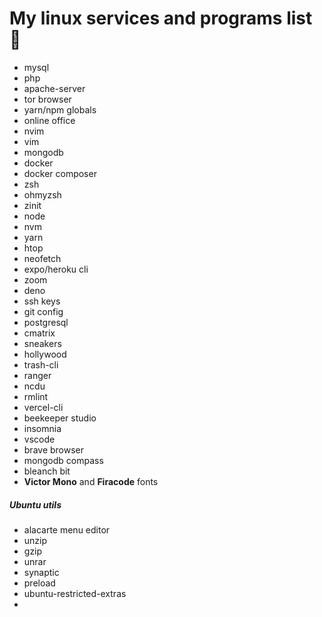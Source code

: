 # My linux services and programs list 🐧

- mysql
- php
- apache-server
- tor browser
- yarn/npm globals
- online office
- nvim
- vim
- mongodb
- docker
- docker composer
- zsh
- ohmyzsh
- zinit
- node
- nvm
- yarn
- htop
- neofetch
- expo/heroku cli
- zoom
- deno
- ssh keys
- git config
- postgresql
- cmatrix
- sneakers
- hollywood
- trash-cli
- ranger
- ncdu
- rmlint
- vercel-cli
- beekeeper studio
- insomnia
- vscode
- brave browser
- mongodb compass
- bleanch bit
- **Victor Mono** and **Firacode** fonts

##### Ubuntu utils

- alacarte menu editor
- unzip
- gzip
- unrar
- synaptic
- preload
- ubuntu-restricted-extras
-
